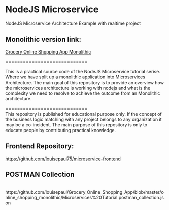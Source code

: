 # NodeJS Microservice
NodeJS Microservice Architecture Example with realtime project


## Monolithic version link:

[Grocery Online Shopping App Monolithic](https://github.com/louisepaul75/Grocery_Online_Shopping_App)

============================

This is a practical source code of the NodeJS Microservice tutorial serise. Where we have split up a monolithic application into Microservices Architecture. The main goal of this repository is to provide an overview how the microservices architecture is working with nodejs and what is the complexity we need to resolve to achieve the outcome from an Monolithic architecture. 


============================
</br>
This repository is published for educational purpose only. If the concept of the business logic matching with any project belongs to any organization it may be a co-incident. The main purpose of this repository is only to educate people by contributing practical knowledge.
</br>

## Frontend Repository:

https://github.com/louisepaul75/microservice-frontend

## POSTMAN Collection
</br>
https://github.com/louisepaul/Grocery_Online_Shopping_App/blob/master/online_shopping_monolithic/Microservices%20Tutorial.postman_collection.json
